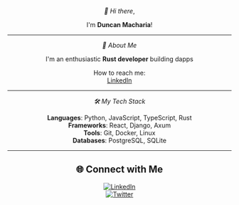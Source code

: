 <div align="center">

 *👋 Hi there*,  
 
I'm **Duncan Macharia**!

---
 *🚀 About Me*
 
I'm an enthusiastic **Rust developer** building dapps

How to reach me:  
[LinkedIn](https://www.linkedin.com/in/trade-hub-b9b7a4218/)

---

 *🛠️ My Tech Stack*
 
**Languages**: Python, JavaScript, TypeScript, Rust  
**Frameworks**: React, Django, Axum  
**Tools**: Git, Docker, Linux  
**Databases**: PostgreSQL, SQLite  

---

## 🌐 Connect with Me  
[![LinkedIn](https://img.shields.io/badge/LinkedIn-0A66C2?style=for-the-badge&logo=linkedin&logoColor=white)](https://www.linkedin.com/in/trade-hub-b9b7a4218/)  
[![Twitter](https://img.shields.io/badge/Twitter-1DA1F2?style=for-the-badge&logo=twitter&logoColor=white)](https://twitter.com/Machaa_bugs)

</div>
